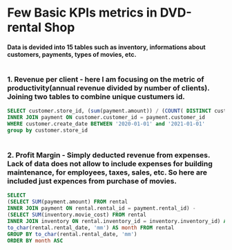 # Few Basic KPIs metrics in DVD-rental Shop
#### Data is devided into 15 tables such as inventory, informations about customers, payments, types of movies, etc.

#
### 1. Revenue per client - here I am focusing on the metric of productivity(annual revenue divided by number of clients). Joining two tables to combine unique custumers id. 

```sql
SELECT customer.store_id, (sum(payment.amount)) / (COUNT( DISTINCT customer.customer_id)) FROM customer
INNER JOIN payment ON customer.customer_id = payment.customer_id
WHERE customer.create_date BETWEEN '2020-01-01' and '2021-01-01'
group by customer.store_id
```
#
### 2. Profit Margin - Simply deducted revenue from expenses. Lack of data does not allow to include expenses for building maintenance, for employees, taxes, sales, etc. So here are included just expences from purchase of movies.



```sql
SELECT 
(SELECT SUM(payment.amount) FROM rental 
INNER JOIN payment ON rental.rental_id = payment.rental_id) -
(SELECT SUM(inventory.movie_cost) FROM rental
INNER JOIN inventory ON rental.inventory_id = inventory.inventory_id) AS Profit_Margin, 
to_char(rental.rental_date, 'mm') AS month FROM rental
GROUP BY to_char(rental.rental_date, 'mm') 
ORDER BY month ASC
```
